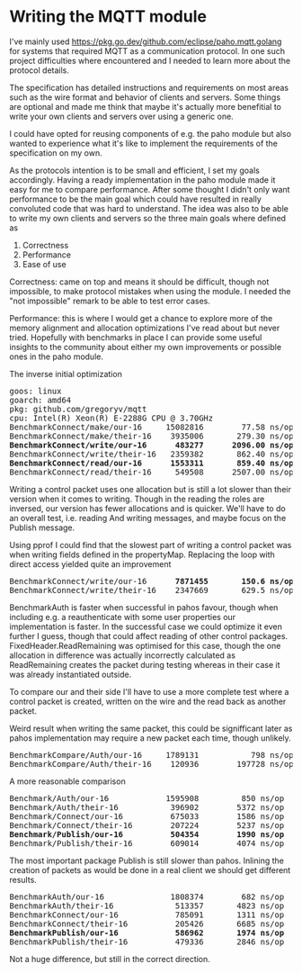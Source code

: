 # Writing the MQTT module

I've mainly used
https://pkg.go.dev/github.com/eclipse/paho.mqtt.golang for systems
that required MQTT as a communication protocol. In one such project
difficulties where encountered and I needed to learn more about the
protocol details.

The specification has detailed instructions and requirements on most
areas such as the wire format and behavior of clients and
servers. Some things are optional and made me think that maybe it's
actually more benefitial to write your own clients and servers over
using a generic one. 

I could have opted for reusing components of e.g. the paho module but
also wanted to experience what it's like to implement the requirements
of the specification on my own.

As the protocols intention is to be small and efficient, I set my
goals accordingly. Having a ready implementation in the paho module
made it easy for me to compare performance. After some thought I
didn't only want performance to be the main goal which could have
resulted in really convoluted code that was hard to understand.
The idea was also to be able to write my own clients and servers so
the three main goals where defined as

1. Correctness
2. Performance
3. Ease of use

Correctness: came on top and means it should be difficult, though not
impossible, to make protocol mistakes when using the module. I needed
the "not impossible" remark to be able to test error cases.

Performance: this is where I would get a chance to explore more of the
memory alignment and allocation optimizations I've read about but
never tried. Hopefully with benchmarks in place I can provide some
useful insights to the community about either my own improvements or
possible ones in the paho module.



The inverse initial optimization

<pre>
goos: linux
goarch: amd64
pkg: github.com/gregoryv/mqtt
cpu: Intel(R) Xeon(R) E-2288G CPU @ 3.70GHz
BenchmarkConnect/make/our-16     15082816        77.58 ns/op      24 B/op       3 allocs/op
BenchmarkConnect/make/their-16    3935006       279.30 ns/op     512 B/op       5 allocs/op
<b>BenchmarkConnect/write/our-16      483277      2096.00 ns/op      48 B/op       1 allocs/op</b>
BenchmarkConnect/write/their-16   2359382       862.40 ns/op     368 B/op      10 allocs/op
<b>BenchmarkConnect/read/our-16      1553311       859.40 ns/op     440 B/op       8 allocs/op</b>
BenchmarkConnect/read/their-16     549508      2507.00 ns/op    3288 B/op      24 allocs/op
</pre>

Writing a control packet uses one allocation but is still a lot slower
than their version when it comes to writing. Though in the reading the
roles are inversed, our version has fewer allocations and is quicker.
We'll have to do an overall test, i.e. reading And writing messages,
and maybe focus on the Publish message.


Using pprof I could find that the slowest part of writing a control
packet was when writing fields defined in the propertyMap. Replacing
the loop with direct access yielded quite an improvement

<pre>
BenchmarkConnect/write/our-16      <b>7871455       150.6 ns/op</b>      48 B/op       1 allocs/op
BenchmarkConnect/write/their-16    2347669       629.5 ns/op     368 B/op      10 allocs/op
</pre>


BenchmarkAuth is faster when successful in pahos favour, though when
including e.g. a reauthenticate with some user properties our
implementation is faster. In the successful case we could optimize it
even further I guess, though that could affect reading of other
control packages. FixedHeader.ReadRemaining was optimised for this
case, though the one allocation in difference was actually incorrectly
calculated as ReadRemaining creates the packet during testing whereas
in their case it was already instantiated outside.

To compare our and their side I'll have to use a more complete test
where a control packet is created, written on the wire and the read
back as another packet.

Weird result when writing the same packet, this could be signifficant
later as pahos implementation may require a new packet each time,
though unlikely.

<pre>
BenchmarkCompare/Auth/our-16     1789131           798 ns/op       232 B/op   16 allocs/op
BenchmarkCompare/Auth/their-16    120936        197728 ns/op   1063672 B/op   22 allocs/op
</pre>


A more reasonable comparison

<pre>
Benchmark/Auth/our-16            1595908         850 ns/op       296 B/op     18 allocs/op
Benchmark/Auth/their-16           396902        5372 ns/op      4208 B/op     43 allocs/op
Benchmark/Connect/our-16          675033        1586 ns/op       880 B/op     16 allocs/op
Benchmark/Connect/their-16        207224        5237 ns/op      5552 B/op     50 allocs/op
<b>Benchmark/Publish/our-16          504354        1990 ns/op       880 B/op     32 allocs/op</b>
Benchmark/Publish/their-16        609014        4074 ns/op      4064 B/op     41 allocs/op
</pre>

The most important package Publish is still slower than
pahos. Inlining the creation of packets as would be done in a real
client we should get different results.

<pre>
BenchmarkAuth/our-16              1808374        682 ns/op      264 B/op      17 allocs/op
BenchmarkAuth/their-16             513357       4823 ns/op     4208 B/op      43 allocs/op
BenchmarkConnect/our-16            785091       1311 ns/op      880 B/op      16 allocs/op
BenchmarkConnect/their-16          205426       6685 ns/op     5552 B/op      50 allocs/op
<b>BenchmarkPublish/our-16            586962       1974 ns/op      688 B/op      31 allocs/op</b>
BenchmarkPublish/their-16          479336       2846 ns/op     4064 B/op      41 allocs/op
</pre>

Not a huge difference, but still in the correct direction.
